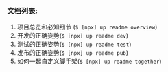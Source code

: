 ### 文档列表:

1. 项目总览和必知细节 (`$ [npx] up readme overview`)
2. 开发的正确姿势(`$ [npx] up readme dev`)
3. 测试的正确姿势(`$ [npx] up readme test`)
4. 发布的正确姿势(`$ [npx] up readme pub`)
5. 如何一起自定义脚手架(`$ [npx] up readme together`)

